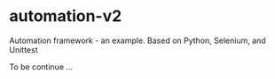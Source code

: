 # automation-v2
Automation framework - an example. Based on Python, Selenium, and Unittest

To be continue ...